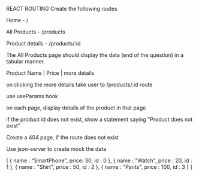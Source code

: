 REACT ROUTING
Create the following routes

Home - /

All Products - /products

Product details - /products/:id

The All Products page should display the data (end of the question) in a tabular manner.

Product Name | Price | more details

on clicking the more details take user to /products/:id route

use useParams hook

on each page, display details of the product in that page

if the product id does not exist, show a statement saying "Product does not exist"

Create a 404 page, if the route does not exist

Use json-server to create mock the data

[
        {
            name : "SmartPhone",
            price: 30,
            id : 0
        },
        {
            name : "Watch",
            price : 20,
            id : 1
        },
        {
            name : "Shirt",
            price : 50,
            id : 2
        },
        {
            name : "Pants",
            price : 100,
            id : 3
        }
]